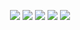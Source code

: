 <div align="center">
    

![](http://github-profile-summary-cards.vercel.app/api/cards/profile-details?username=orchlonn&theme=aura)
![](http://github-profile-summary-cards.vercel.app/api/cards/repos-per-language?username=orchlonn&theme=aura)
![](http://github-profile-summary-cards.vercel.app/api/cards/most-commit-language?username=orchlonn&theme=aura)
![](http://github-profile-summary-cards.vercel.app/api/cards/stats?username=orchlonn&theme=aura)
![](http://github-profile-summary-cards.vercel.app/api/cards/productive-time?username=orchlonn&theme=aura&utcOffset=7)


</div>
